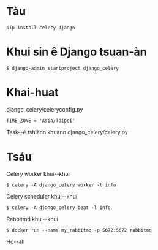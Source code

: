 # Tàu
```
pip install celery django
```

# Khui sin ê Django tsuan-àn
```
$ django-admin startproject django_celery
```

# Khai-huat
django_celery/celeryconfig.py
```
TIME_ZONE = 'Asia/Taipei'
```
Task--ê tshiànn khuànn django_celery/celery.py


# Tsáu

Celery worker khui--khui
```
$ celery -A django_celery worker -l info
```

Celery scheduler khui--khui
```
$ celery -A django_celery beat -l info
```

Rabbitmd khui--khui
```
$ docker run --name my_rabbitmq -p 5672:5672 rabbitmq
```

Hó--ah
